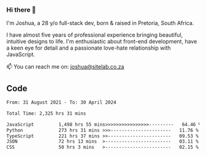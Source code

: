 ### Hi there 👋

I'm Joshua, a 28 y/o full-stack dev, born & raised in Pretoria, South Africa. 

I have almost five years of professional experience bringing beautiful, intuitive designs to life. I'm enthusiastic about front-end development, have a keen eye for detail and a passionate love-hate relationship with JavaScript.

📫 You can reach me on: joshua@sitelab.co.za

## **Code**

<!--START_SECTION:waka-->

```txt
From: 31 August 2021 - To: 30 April 2024

Total Time: 2,325 hrs 31 mins

JavaScript         1,498 hrs 55 mins>>>>>>>>>>>>>>>>---------   64.46 %
Python             273 hrs 31 mins >>>----------------------   11.76 %
TypeScript         221 hrs 37 mins >>-----------------------   09.53 %
JSON               72 hrs 13 mins  >------------------------   03.11 %
CSS                50 hrs 3 mins   >------------------------   02.15 %
```

<!--END_SECTION:waka-->
